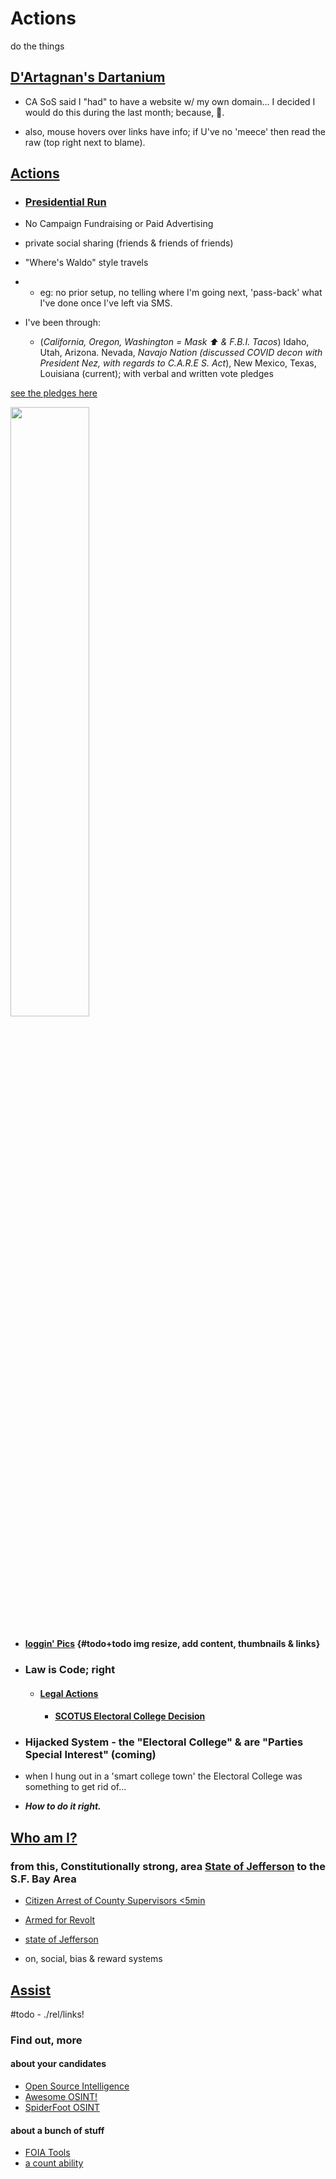 # Actions

do the things

## [D'Artagnan's Dartanium](https://OpenCollective.com/Dartanium "Brief Outline earlier this year")

- CA SoS said I "had" to have a website w/ my own domain... I decided I would do this during the last month; because, 🖕.

- also, mouse hovers over links have info; if U've no 'meece' then read the raw (top right next to blame).

## [Actions](actions/README.md "Top Level")

- ### [Presidential Run](actions/README.md#what-have-i-been-up-to "What is Presidential Fitness?")

- No Campaign Fundraising or Paid Advertising

- private social sharing (friends & friends of friends)

- "Where's Waldo" style travels
- - eg: no prior setup, no telling where I'm going next, 'pass-back' what I've done once I've left via SMS.

- I've been through:
  - (*California, Oregon, Washington = Mask ⬆️ & F.B.I. Tacos*)  Idaho, Utah, Arizona. Nevada, *Navajo Nation (discussed COVID decon with President Nez, with regards to C.A.R.E
S. Act*), New Mexico, Texas, Louisiana (current); with verbal and written vote pledges

[see the pledges here](actions/_assets/electors)

<!--![Why I'm *still* 'running' after Nov. 3rd](https://web.archive.org/web/20201112144957/https://pbs.twimg.com/media/EgRANhgWkAM32cK?format=png)--><img src="https://web.archive.org/web/20201112144957/https://pbs.twimg.com/media/EgRANhgWkAM32cK?format=png" width="50%" height="50%">

  - #### [loggin' Pics](actions/pages/postBlogPicsMyb.md "caution lrgPics") {#todo+todo img resize, add content, thumbnails & links}

- ### Law is Code; right

  - #### [Legal Actions](actions/pages/theSuits/README.md "our country has problems")

    - #### [SCOTUS Electoral College Decision](https://github.com/ActionProjects/Actions/blob/main/actions/pages/theSuits/some-Duplicates/SCOTUS_decision_deficiencies-v.2.md#scotus-electoral-college-decision "are we doing it right?")

- ### Hijacked System - the "Electoral College" & are "Parties Special Interest" (coming)

- when I hung out in a 'smart college town' the Electoral College was something to get rid of...

- ***How to do it right.***

## [Who am I?](actions/README.md#experience "some things I've done recently")

### from this, Constitutionally strong, area [State of Jefferson](https://en.wikipedia.org/wiki/Jefferson_%28proposed_Pacific_state%29#Counties_intending_to_leave_California) to the S.F. Bay Area

- [Citizen Arrest of County Supervisors <5min](https://krcrtv.com/news/local/all-five-shasta-county-supervisors-placed-under-citizens-arrest-at-board-meeting "if he spoke like we do in C.E.D.A. (check the link in the *Who am I?*) he would've made it through his delivery{{; also, it's not a speaker anymore; it's an, attempted, arrest}. Did the Enforcing Officers Fail their Duty?}")
- [Armed for Revolt](https://www.sacbee.com/news/california/article246652603.html)
- [state of Jefferson](https://www.ijpr.org/state-of-jefferson)

- on, social, bias & reward systems

## [Assist](actions\pages\NEEDS.md "help hack the Electoral College")

#todo - ./rel/links!

### Find out, more

#### about your candidates

- [Open Source Intelligence](https://github.com/topics/osint "long list of stuffs")
- [Awesome OSINT!](https://github.com/jivoi/awesome-osint "a curated library")
- [SpiderFoot OSINT](https://github.com/smicallef/spiderfoot "do'no' if it's any good")

#### about a bunch of stuff

- [FOIA Tools](https://github.com/topics/foia "Freedom of Information Act")
- [a count ability](https://github.com/sunlightpolicy/Sunlight_FOIA "enforcer data")
